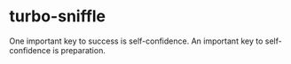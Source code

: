 # turbo-sniffle
One important key to success is self-confidence. An important key to self-confidence is preparation.
